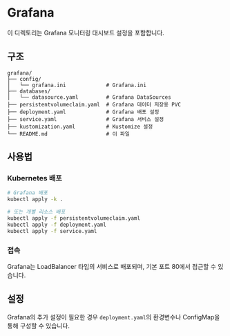 # Grafana

이 디렉토리는 Grafana 모니터링 대시보드 설정을 포함합니다.

## 구조

```
grafana/
├── config/
│   └── grafana.ini             # Grafana.ini
├── databases/
│   └── datasource.yaml         # Grafana DataSources
├── persistentvolumeclaim.yaml  # Grafana 데이터 저장용 PVC
├── deployment.yaml             # Grafana 배포 설정
├── service.yaml                # Grafana 서비스 설정
├── kustomization.yaml          # Kustomize 설정
└── README.md                   # 이 파일
```

## 사용법

### Kubernetes 배포

```bash
# Grafana 배포
kubectl apply -k .

# 또는 개별 리소스 배포
kubectl apply -f persistentvolumeclaim.yaml
kubectl apply -f deployment.yaml
kubectl apply -f service.yaml
```

### 접속

Grafana는 LoadBalancer 타입의 서비스로 배포되며, 기본 포트 80에서 접근할 수 있습니다.

## 설정

Grafana의 추가 설정이 필요한 경우 `deployment.yaml`의 환경변수나 ConfigMap을 통해 구성할 수 있습니다.
